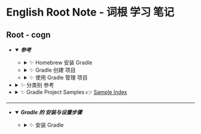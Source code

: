 # English Root Note - 词根 学习 笔记
## <a id="english-root-cogn">Root - cogn</a>
  * <details open>
        <summary>
         <i><b>参考</b></i>
        </summary>
        <ul style="disc">
           <li>
               <details>
                  <summary>
                      ✨ Homebrew 安装 Gradle
                  </summary>
                  <ul>
                      <li>
                          <details>
                             <summary>
                                🔸 Homebrew官网参考：Gradle
                             </summary>
                             <ul>
                                 <li> ✨ 主要参考文档 👉 <a href="https://formulae.brew.sh/formula/gradle">Homebrew Formulae：gradle</a>
                                 </li>
                             </ul>
                          </details>
                      </li>
                      <li>
                          <details>
                             <summary>
                                🔸 备用参考资源
                             </summary>
                             <ul>
                                 <li> ✨ Gradle官方的安装方法 👉 <a href="https://gradle.org/install/">Gradle Build Tool：Installation 🔹 Installing with a package manager ➡️ Homebrew is “the missing package manager for macOS”.</a>
                                 </li>
                                 <li> ✨ 简单的安装方法 👉 <a href="https://kotlinworld.com/312">Mac에서 Gradle 설치하기</a>
                                 </li>
                                 <li>✨ Youtube 视频教程 👉<a href="https://www.youtube.com/watch?v=fpvYeTtxv-8">How to install Gradle 7.3.3 in MAC OS</a></li>
                             </ul>
                          </details>
                      </li>
                  </ul>
               </details>
           </li>
           <li>
               <details>
                  <summary>
                      ✨ Gradle 创建 项目
                  </summary>
                  <ul>
                      <li>
                          <details>
                             <summary>
                                🔸 Gradle官网 教程
                             </summary>
                             <ul>
                                 <li>
                                     <details>
                                        <summary>
                                            ✨ 构建 Gradle 项目 基础 👉 <a href="https://docs.gradle.org/current/userguide/multi_project_builds.html">Structuring and Building a Software Component with Gradle</a>
                                        </summary>
                                        <ul> 
                                           <li> ✨ multi project builds 👉 <a href="https://docs.gradle.org/current/userguide/multi_project_builds.html#sec:creating_multi_project_builds">Creating a multi-project build</a>
                                           </li>
                                        </ul>
                                      </details>
                                 </li>
                                 <li>
                                     <details>
                                        <summary>
                                            ✨ 创建 Java 和 JVM 项目 的 参考文档 - 总览【入口】 👉 <a href="https://docs.gradle.org/current/userguide/building_java_projects.html">Building Java & JVM projects</a>
                                        </summary>
                                        <ul> 
                                           <li> ✨ 创建 Java Application 教程 👉 <a href="https://docs.gradle.org/current/userguide/building_java_projects.html#sec:building_java_applications">Building Java applications</a>
                                           </li>
                                           <li> ✨ 创建 Java 库 教程 👉 <a href="https://docs.gradle.org/current/userguide/building_java_projects.html#sec:building_java_libraries">Building Java libraries</a>
                                           </li>
                                           <li> ✨ ... 其他 内容 待 补充 或 参见 官网 链接 ... 👉 <a href="https://docs.gradle.org/current/userguide/building_java_projects.html">Building Java & JVM projects 子目录 内容 ... </a>
                                           </li>
                                        </ul>
                                      </details>
                                 </li>
                                 <li>
                                     <details>
                                        <summary>
                                            ✨ The Application Plugin 的 教程 👉 <a href="https://docs.gradle.org/current/userguide/application_plugin.html">The Application Plugin</a>
                                        </summary>
                                        <ul> 
                                           <li> ✨ 创建 Java 虚拟机 应用 的 Gradle 官方 教程 👉 <a href="https://docs.gradle.org/current/userguide/application_plugin.html#sec:application_usage">Building JVM applications</a>
                                           </li>
                                           <li> ✨ 使用 the Java Module System【模块系统】 创建 Java 项目 教程 👉 <a href="https://docs.gradle.org/current/userguide/application_plugin.html#sec:application_modular">Building applications using the Java Module System</a>
                                               <ul>
                                                   <li>✨ Oracle 官网 关于 Java Module System 说明 👉 <a href="https://www.oracle.com/corporate/features/understanding-java-9-modules.html">Understanding Java 9 Modules</a>
                                                   </li>
                                               </ul>
                                           </li>
                                           <li> ✨ 使用 Distribution plugin (which is automatically applied). 创建 Java 可部署 包 教程 👉 <a href="https://docs.gradle.org/current/userguide/application_plugin.html#sec:the_distribution">Building a distribution</a>
                                           </li>
                                        </ul>
                                      </details>
                                 </li>
                             </ul>
                          </details>
                      </li>
                      <li>
                          <details>
                             <summary>
                                🔸 Spring 官网 提供的 教程
                             </summary>
                             <ul>
                                 <li> ✨ Using Gradle to build a simple Java project. 👉 <a href="https://spring.io/guides/gs/gradle/">Building Java Projects with Gradle</a>
                                 </li>
                             </ul>
                          </details>
                      </li>
                      <li>
                          <details>
                             <summary>
                                🔸 JetBrains 官网 提供的 教程
                             </summary>
                             <ul>
                                 <li> ✨ The project used in this tutorial can be found on <a href="https://github.com/JetBrains/ij_tutorial_gradle">GitHub ↗️</a> 👉 <a href="https://www.jetbrains.com/help/idea/getting-started-with-gradle.html">Getting Started with Gradle</a>
                                 </li>
                             </ul>
                          </details>
                      </li>
                      <li>
                          <details>
                             <summary>
                                🔸 GitHub 上 的 例子
                             </summary>
                             <ul>
                                 <li> ✨ Esri 提供的例子，可到官网查教程 👉 <a href="https://github.com/Esri/java-gradle-starter-project">Esri/java-gradle-starter-project 🔹 Public template</a>
                                 </li>
                                 <li> ✨ JavaCard project template for building CAP and running JCardSim with gradle + coverage<br /> 👉 <a href="https://github.com/crocs-muni/javacard-gradle-template-edu">crocs-muni/javacard-gradle-template-edu 🔹 Public</a>
                                 </li>
                             </ul>
                          </details>
                      </li>
                      <li>
                          <details>
                             <summary>
                                🔸 medium.com 提供的 教程
                             </summary>
                             <ul>
                                 <li> ✨ 不错的 学习 教程 👉 <a href="https://medium.com/felixklauke/the-only-java-project-template-you-will-ever-need-6a9390f3e54c">The only java project template you will ever need!</a>
                                 </li>
                             </ul>
                          </details>
                      </li>
                      <li>
                          <details>
                             <summary>
                                🔸 vogella.com 提供的 教程
                             </summary>
                             <ul>
                                 <li> ✨ Eclipse 创建 Gradle 项目 的 教程【备用】 👉 <a href="https://www.vogella.com/tutorials/EclipseGradle/article.html">Using the Gradle build system in the Eclipse IDE - Tutorial</a>
                                 </li>
                             </ul>
                          </details>
                      </li>
                      <li>
                          <details>
                             <summary>
                                🔸 其他网站 提供的 教程
                             </summary>
                             <ul>
                                 <li> ✨ tutorialspoint.com 提供 👉 <a href="https://www.tutorialspoint.com/gradle/gradle_build_a_java_project.htm">Gradle - Build a JAVA Project</a>
                                 </li>
                             </ul>
                          </details>
                      </li>
                  </ul>
               </details>
           </li>
           <li>
               <details>
                  <summary>
                      ✨ 使用 Gradle 管理 项目
                  </summary>
                  <ul>
                      <li>
                          <details>
                             <summary>
                                🔸 Gradle官网 教程
                             </summary>
                             <ul>
                                 <li>
                                     <details>
                                        <summary>
                                            ✨ 组织 与 管理 Gradle 项目 相关资源 👉 <a href="https://docs.gradle.org/current/userguide/organizing_gradle_projects.html#sec:build_sources">Organizing Gradle Projects</a>
                                        </summary>
                                        <ul>
                                           <li> ✨ 使用 buildSrc 管理 项目 👉 <a href="https://docs.gradle.org/current/userguide/organizing_gradle_projects.html#sec:build_sources">Use buildSrc to abstract imperative logic</a>
                                           </li>
                                        </ul>
                                      </details>
                                 </li>
                                 <li>
                                     <details>
                                        <summary>
                                            ✨ 如何 组合 项目 - 多项目 如何 组织 和 管理 👉 <a href="https://docs.gradle.org/current/userguide/composite_builds.html">Composing builds</a>
                                        </summary>
                                        <ul> 
                                           <li> ✨ 使用 composite build 管理 项目 👉 <a href="https://docs.gradle.org/current/userguide/composite_builds.html#defining_composite_builds">Defining a composite build
</a>
                                           </li>
                                           <li> ✨ 后续 完善，详见 👉 <a href="https://docs.gradle.org/current/userguide/composite_builds.html">Composing builds</a> 子目录 内容
                                           </li>
                                        </ul>
                                      </details>
                                 </li>
                             </ul>
                          </details>
                      </li>
                  </ul>
               </details>
           </li>
           <li>
               <details>
                  <summary>
                      ✨ 分类别 参考
                  </summary>
                  <ul>
                      <li>
                          <details>
                             <summary>
                                🔸 Android 相关
                             </summary>
                             <ul>
                                 <li>
                                     <details>
                                        <summary>
                                            ✨ 使用 BuildSrc 相关
                                        </summary>
                                        <ul>
                                           <li> ✨ 使用 Kotlin DSL+ buildSrc 管理 Android 项目 👉 <a href="https://innovance.com.tr/jetpack-compose-migration-to-gradle-kotlin-dsl/">Jetpack Compose: Migration to Gradle Kotlin DSL</a>
                                           </li>
                                           <li> ✨ 使用 Kotlin DSL+ buildSrc 管理 Android Dependency 版本 👉 <a href="https://qiita.com/mangano-ito/items/7e13f1988f9da61746b8">Android + Gradle 探索之二：buildSrc 和版本目录</a> 🔹 Android + Gradle 探訪 - 後編: buildSrc や Version Catalog
                                           </li>
                                        </ul>
                                      </details>
                                 </li>
                             </ul>
                          </details>
                      </li>
                  </ul>
               </details>
           </li>
           <li>
               <details>
                  <summary>
                      ✨ Gradle Project Samples 👉 <a href="https://docs.gradle.org/current/samples/index.html">Sample Index</a>
                  </summary>
                  <ul>
                      <li>
                          <details>
                             <summary>
                                ✨ Gradle官网 提供的 Java 相关的 例子 👉 <a href="https://docs.gradle.org/current/samples/index.html#java">Sample Index - Java</a>
                             </summary>
                             <ul>
                                 <li> ✨ 一步一步 创建 Java 应用 的 例子 👉 <a href="https://docs.gradle.org/current/samples/sample_building_java_applications.html">Building Java Applications Sample</a> 🔹 Setup a Java application project step-by-step.
                                 </li>
                                 <li> ✨ Setup a Java application project with libraries step-by-step. 👉 <a href="https://docs.gradle.org/current/samples/sample_building_java_applications_multi_project.html">Building Java Applications with libraries</a> 🔹 Setup a Java application project with libraries step-by-step.
                                 </li>
                             </ul>
                          </details>
                      </li>
                      <li>
                          <details>
                             <summary>
                                ✨ Gradle官网 提供的 Java Modules 相关的 例子 👉 <a href="https://docs.gradle.org/current/samples/index.html#java_modules">Sample Index - Java Modules</a>
                             </summary>
                             <ul>
                                 <li> ✨ Build Java Modules and a modular Java application. 👉 <a href="https://docs.gradle.org/current/samples/sample_java_modules_multi_project.html">Building Java Modules</a> 🔹 Build Java Modules and a modular Java application.
                                 </li>
                             </ul>
                          </details>
                      </li>
                      <li>
                          <details>
                             <summary>
                                ✨ Gradle官网 提供的 Kotlin 相关的 例子 👉 <a href="https://docs.gradle.org/current/samples/index.html#kotlin">Sample Index - Kotlin</a>
                             </summary>
                             <ul>
                                 <li> ✨ Setup a Kotlin application project step-by-step. 👉 <a href="https://docs.gradle.org/current/samples/sample_building_kotlin_applications.html">Building Kotlin Applications</a> 🔹 Setup a Kotlin application project step-by-step.
                                 </li>
                             </ul>
                          </details>
                      </li>
                      <li>
                          <details>
                             <summary>
                                ✨ Gradle官网 提供的 Android 相关的 例子 👉 <a href="https://docs.gradle.org/current/samples/index.html#android">Sample Index - Android</a>
                             </summary>
                             <ul>
                                 <li> ✨ Build a simple Android app. 👉 <a href="https://docs.gradle.org/current/samples/sample_building_android_apps.html">Building Android Apps</a> 🔹 Build a simple Android app.
                                 </li>
                             </ul>
                          </details>
                      </li>
                  </ul>
               </details>
           </li>
        </ul>
    </details>

----

  * <details open>
        <summary>
         <i><b><a id="gradle-install-and-setting-steps-for-mac">Gradle 的 安装与设置步骤</a></b></i>
        </summary>
        <ul style="disc">
            <li>
                <details>
                   <summary>
                       ✨ 安装 Gradle
                   </summary>
                   <ul>
                       <li>查询 可安装 的 Gradle 版本
                           <ul>
                               <li>brew search gradle
                               </li>
                           </ul>
                       </li>
                       <li>查询 指定版本 Gradle 信息 -- 之前的版本自带@后缀，不带@的纯gradle为最新版本。
                           <ul>
                               <li>brew info gradle ==> Caveats</li>
                           </ul>
                       </li>
                       <li>
                           <details>
                              <summary>
                                 🔸 安装 最新版 Gradle
                              </summary>
                              <ul>
                                  <li>brew install gradle
                                      <ul>
                                          <li>Gradle 安装包位置
                                              <ul>
                                                  <li>/opt/homebrew/Cellar/gradle/7.4.2</li>
                                              </ul>
                                          </li>
                                      </ul>
                                  </li>
                              </ul>
                           </details>
                       </li>
                   </ul>
                </details>
            </li>
        </ul>
    </details>
